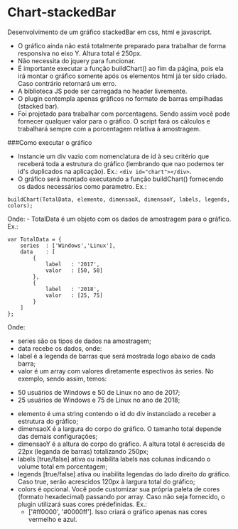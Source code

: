 # Chart-stackedBar
Desenvolvimento de um gráfico stackedBar em css, html e javascript.

* O gráfico ainda não está totalmente preparado para trabalhar de forma responsiva no eixo Y. Altura total é 250px.
* Não necessita do jquery para funcionar.
* É importante executar a função buildChart() ao fim da página, pois ela irá montar o gráfico somente após os elementos html já ter sido criado. Caso contrário retornará um erro.
* A biblioteca JS pode ser carregada no header livremente.
* O plugin contempla apenas gráficos no formato de barras empilhadas (stacked bar).
* Foi projetado para trabalhar com porcentagens. Sendo assim você pode fornecer qualquer valor para o gráfico. O script fará os cálculos e trabalhará sempre com a porcentagem relativa à amostragem.

###Como executar o gráfico

- Instancie um div vazio com nomenclatura de id à seu critério que receberá toda a estrutura do gráfico (lembrando que nao podemos ter id's duplicados na aplicação). Ex.: `<div id="chart"></div>`.
- O gráfico será montado executando a função buildChart() fornecendo os dados necessários como parametro. Ex.:
	
`buildChart(TotalData, elemento, dimensaoX, dimensaoY, labels, legends, colors);`
	
Onde:
	- TotalData é um objeto com os dados de amostragem para o gráfico. Ex.:
```
var TotalData = {
	series	: ['Windows','Linux'],
	data	: [
		{
			label	: '2017',
			valor	: [50, 50]
		},
		{
			label	: '2018',
			valor	: [25, 75]
		}
	]
};
```

Onde:
- series são os tipos de dados na amostragem;
- data recebe os dados, onde:
- label é a legenda de barras que será mostrada logo abaixo de cada barra;
- valor é um array com valores diretamente espectivos às series. No exemplo, sendo assim, temos:
 * 50 usuários de Windows e 50 de Linux no ano de 2017;
 * 25 usuários de Windows e 75 de Linux no ano de 2018;
- elemento é uma string contendo o id do div instanciado a receber a estrutura do gráfico;
- dimensaoX é a largura do corpo do gráfico. O tamanho total depende das demais configurações;
- dimensaoY é a altura do corpo do gráfico. A altura total é acrescida de 22px (leganda de barras) totalizando 250px;
- labels [true/false] ativa ou inabilita labels nas colunas indicando o volume total em porcentagem;
- legends [true/false] ativa ou inabilita legendas do lado direito do gráfico. Caso true, serão acrescidos 120px à largura total do gráfico;
- colors é opcional. Você pode customizar sua própria paleta de cores (formato hexadecimal) passando por array. Caso não seja fornecido, o plugin utilizará suas cores prédefinidas. Ex.:
  * ['#ff0000', '#0000ff']. Isso criará o gráfico apenas nas cores vermelho e azul.
	
		
